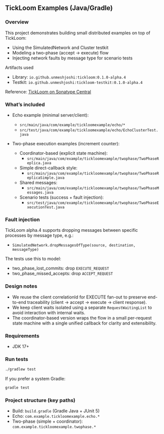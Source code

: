 ## TickLoom Examples (Java/Gradle)

### Overview
This project demonstrates building small distributed examples on top of TickLoom:
- Using the SimulatedNetwork and Cluster testkit
- Modeling a two-phase (accept → execute) flow
- Injecting network faults by message type for scenario tests

Artifacts used
- Library: `io.github.unmeshjoshi:tickloom:0.1.0-alpha.4`
- Testkit: `io.github.unmeshjoshi:tickloom-testkit:0.1.0-alpha.4`

Reference: [TickLoom on Sonatype Central](https://central.sonatype.com/artifact/io.github.unmeshjoshi/tickloom)

### What’s included
- Echo example (minimal server/client):
  - `src/main/java/com/example/tickloomexample/echo/*`
  - `src/test/java/com/example/tickloomexample/echo/EchoClusterTest.java`

- Two-phase execution examples (increment counter):
  - Coordinator-based (explicit state machine):
    - `src/main/java/com/example/tickloomexample/twophase/TwoPhaseReplica.java`
  - Simple direct-callback style:
    - `src/main/java/com/example/tickloomexample/twophase/TwoPhaseReplicaSimple.java`
  - Shared messages:
    - `src/main/java/com/example/tickloomexample/twophase/TwoPhaseMessages.java`
  - Scenario tests (success + fault injection):
    - `src/test/java/com/example/tickloomexample/twophase/TwoPhaseExecutionTest.java`

### Fault injection
TickLoom alpha.4 supports dropping messages between specific processes by message type, e.g.:
- `SimulatedNetwork.dropMessagesOfType(source, destination, messageType)`

The tests use this to model:
- two_phase_lost_commits: drop `EXECUTE_REQUEST`
- two_phase_missed_accepts: drop `ACCEPT_REQUEST`

### Design notes
- We reuse the client correlationId for EXECUTE fan-out to preserve end-to-end traceability (client → accept → execute → client response).
- We keep client waits isolated using a separate `RequestWaitingList` to avoid interaction with internal waits.
- The coordinator-based version wraps the flow in a small per-request state machine with a single unified callback for clarity and extensibility.

### Requirements
- JDK 17+

### Run tests
```bash
./gradlew test
```

If you prefer a system Gradle:
```bash
gradle test
```

### Project structure (key paths)
- Build: `build.gradle` (Gradle Java + JUnit 5)
- Echo: `com.example.tickloomexample.echo.*`
- Two-phase (simple + coordinator): `com.example.tickloomexample.twophase.*`



